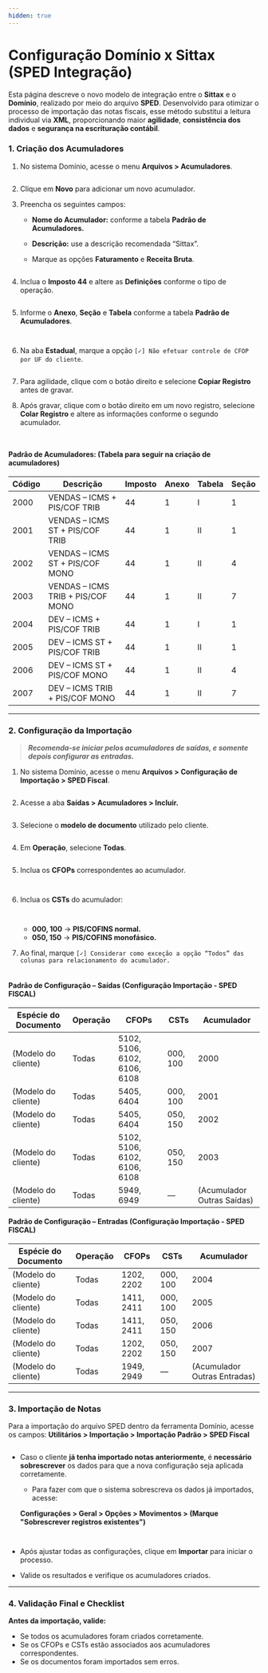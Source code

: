```yaml
---
hidden: true
---
```


# Configuração Domínio x Sittax (SPED Integração)

Esta página descreve o novo modelo de integração entre o **Sittax** e o **Domínio**, realizado por meio do arquivo **SPED**. Desenvolvido para otimizar o processo de importação das notas fiscais, esse método substitui a leitura individual via **XML**, proporcionando maior **agilidade**, **consistência dos dados** e **segurança na escrituração contábil**.

### 1. Criação dos Acumuladores

1.  No sistema Domínio, acesse o menu **Arquivos > Acumuladores**.

    <figure><img src="../../.gitbook/assets/image (284).png" alt=""><figcaption></figcaption></figure>
2. Clique em **Novo** para adicionar um novo acumulador.
3. Preencha os seguintes campos:
   * **Nome do Acumulador:** conforme a tabela **Padrão de Acumuladores.**
   * **Descrição:** use a descrição recomendada “Sittax”.
   *   Marque as opções **Faturamento** e **Receita Bruta**.

       <figure><img src="../../.gitbook/assets/image (285).png" alt=""><figcaption></figcaption></figure>
4.  Inclua o **Imposto 44** e altere as **Definições** conforme o tipo de operação.

    <figure><img src="../../.gitbook/assets/image (286).png" alt=""><figcaption></figcaption></figure>
5.  Informe o **Anexo**, **Seção** e **Tabela** conforme a tabela **Padrão de Acumuladores**.

    <figure><img src="../../.gitbook/assets/image (287).png" alt=""><figcaption></figcaption></figure>

    <figure><img src="../../.gitbook/assets/image (288).png" alt=""><figcaption></figcaption></figure>
6.  Na aba **Estadual**, marque a opção `[✓] Não efetuar controle de CFOP por UF do cliente`.

    <figure><img src="../../.gitbook/assets/image (289).png" alt=""><figcaption></figcaption></figure>
7. Para agilidade, clique com o botão direito e selecione **Copiar Registro** antes de gravar.
8.  Após gravar, clique com o botão direito em um novo registro, selecione **Colar Registro** e altere as informações conforme o segundo acumulador.

    <figure><img src="../../.gitbook/assets/image (290).png" alt=""><figcaption></figcaption></figure>

    <figure><img src="../../.gitbook/assets/image (291).png" alt=""><figcaption></figcaption></figure>

#### Padrão de Acumuladores: (Tabela para seguir na criação de acumuladores)

| Código | Descrição                         | Imposto | Anexo | Tabela | Seção |
| ------ | --------------------------------- | ------- | ----- | ------ | ----- |
| 2000   | VENDAS – ICMS + PIS/COF TRIB      | 44      | 1     | I      | 1     |
| 2001   | VENDAS – ICMS ST + PIS/COF TRIB   | 44      | 1     | II     | 1     |
| 2002   | VENDAS – ICMS ST + PIS/COF MONO   | 44      | 1     | II     | 4     |
| 2003   | VENDAS – ICMS TRIB + PIS/COF MONO | 44      | 1     | II     | 7     |
| 2004   | DEV – ICMS + PIS/COF TRIB         | 44      | 1     | I      | 1     |
| 2005   | DEV – ICMS ST + PIS/COF TRIB      | 44      | 1     | II     | 1     |
| 2006   | DEV – ICMS ST + PIS/COF MONO      | 44      | 1     | II     | 4     |
| 2007   | DEV – ICMS TRIB + PIS/COF MONO    | 44      | 1     | II     | 7     |

***

### 2. Configuração da Importação

> _**Recomenda-se iniciar pelos acumuladores de saídas, e somente depois configurar as entradas.**_

1.  No sistema Domínio, acesse o menu **Arquivos > Configuração de Importação > SPED Fiscal**.

    <figure><img src="../../.gitbook/assets/image (292).png" alt=""><figcaption></figcaption></figure>
2.  Acesse a aba **Saídas > Acumuladores > Incluir.**

    <figure><img src="../../.gitbook/assets/image (293).png" alt=""><figcaption></figcaption></figure>
3.  Selecione o **modelo de documento** utilizado pelo cliente.

    <figure><img src="../../.gitbook/assets/image (294).png" alt=""><figcaption></figcaption></figure>
4.  Em **Operação**, selecione **Todas**.

    <figure><img src="../../.gitbook/assets/image (295).png" alt=""><figcaption></figcaption></figure>
5.  Inclua os **CFOPs** correspondentes ao acumulador.

    <figure><img src="../../.gitbook/assets/image (296).png" alt=""><figcaption></figcaption></figure>

    <figure><img src="../../.gitbook/assets/image (297).png" alt=""><figcaption></figcaption></figure>
6.  Inclua os **CSTs** do acumulador:

    <figure><img src="../../.gitbook/assets/image (298).png" alt=""><figcaption></figcaption></figure>

    <figure><img src="../../.gitbook/assets/image (299).png" alt=""><figcaption></figcaption></figure>

    * **000, 100** → **PIS/COFINS normal.**
    * **050, 150** → **PIS/COFINS monofásico.**
7. Ao final, marque `[✓] Considerar como exceção a opção “Todos” das colunas para relacionamento do acumulador.`

<figure><img src="../../.gitbook/assets/image (300).png" alt=""><figcaption></figcaption></figure>

#### Padrão de Configuração – Saídas (Configuração Importação - SPED FISCAL)

| **Espécie do Documento** | **Operação** | **CFOPs**                    | **CSTs** | **Acumulador**             |
| ------------------------ | ------------ | ---------------------------- | -------- | -------------------------- |
| (Modelo do cliente)      | Todas        | 5102, 5106, 6102, 6106, 6108 | 000, 100 | 2000                       |
| (Modelo do cliente)      | Todas        | 5405, 6404                   | 000, 100 | 2001                       |
| (Modelo do cliente)      | Todas        | 5405, 6404                   | 050, 150 | 2002                       |
| (Modelo do cliente)      | Todas        | 5102, 5106, 6102, 6106, 6108 | 050, 150 | 2003                       |
| (Modelo do cliente)      | Todas        | 5949, 6949                   | —        | (Acumulador Outras Saídas) |

#### Padrão de Configuração – Entradas (Configuração Importação - SPED FISCAL)

| **Espécie do Documento** | **Operação** | **CFOPs**  | **CSTs** | **Acumulador**               |
| ------------------------ | ------------ | ---------- | -------- | ---------------------------- |
| (Modelo do cliente)      | Todas        | 1202, 2202 | 000, 100 | 2004                         |
| (Modelo do cliente)      | Todas        | 1411, 2411 | 000, 100 | 2005                         |
| (Modelo do cliente)      | Todas        | 1411, 2411 | 050, 150 | 2006                         |
| (Modelo do cliente)      | Todas        | 1202, 2202 | 050, 150 | 2007                         |
| (Modelo do cliente)      | Todas        | 1949, 2949 | —        | (Acumulador Outras Entradas) |

***

### 3. Importação de Notas

Para a importação do arquivo SPED dentro da ferramenta Domínio, acesse os campos: **Utilitários > Importação > Importação Padrão > SPED Fiscal**

<figure><img src="../../.gitbook/assets/image (301).png" alt=""><figcaption></figcaption></figure>

*   Caso o cliente **já tenha importado notas anteriormente**, é **necessário sobrescrever** os dados para que a nova configuração seja aplicada corretamente.

    * Para fazer com que o sistema sobrescreva os dados já importados, acesse:

    **Configurações > Geral > Opções > Movimentos > (Marque "Sobrescrever registros existentes")**

    <figure><img src="../../.gitbook/assets/image (302).png" alt=""><figcaption></figcaption></figure>

    <figure><img src="../../.gitbook/assets/image (303).png" alt=""><figcaption></figcaption></figure>
* Após ajustar todas as configurações, clique em **Importar** para iniciar o processo.
* Valide os resultados e verifique os acumuladores criados.

***

### 4. Validação Final e Checklist

**Antes da importação, valide:**

* Se todos os acumuladores foram criados corretamente.
* Se os CFOPs e CSTs estão associados aos acumuladores correspondentes.
* Se os documentos foram importados sem erros.
